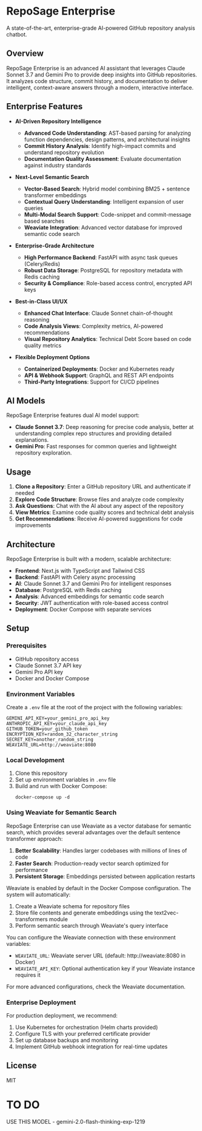 # RepoSage Enterprise

A state-of-the-art, enterprise-grade AI-powered GitHub repository analysis chatbot.

## Overview

RepoSage Enterprise is an advanced AI assistant that leverages Claude Sonnet 3.7 and Gemini Pro to provide deep insights into GitHub repositories. It analyzes code structure, commit history, and documentation to deliver intelligent, context-aware answers through a modern, interactive interface.

## Enterprise Features

- **AI-Driven Repository Intelligence**
  - **Advanced Code Understanding**: AST-based parsing for analyzing function dependencies, design patterns, and architectural insights
  - **Commit History Analysis**: Identify high-impact commits and understand repository evolution
  - **Documentation Quality Assessment**: Evaluate documentation against industry standards

- **Next-Level Semantic Search**
  - **Vector-Based Search**: Hybrid model combining BM25 + sentence transformer embeddings
  - **Contextual Query Understanding**: Intelligent expansion of user queries
  - **Multi-Modal Search Support**: Code-snippet and commit-message based searches
  - **Weaviate Integration**: Advanced vector database for improved semantic code search

- **Enterprise-Grade Architecture**
  - **High Performance Backend**: FastAPI with async task queues (Celery/Redis)
  - **Robust Data Storage**: PostgreSQL for repository metadata with Redis caching
  - **Security & Compliance**: Role-based access control, encrypted API keys

- **Best-in-Class UI/UX**
  - **Enhanced Chat Interface**: Claude Sonnet chain-of-thought reasoning
  - **Code Analysis Views**: Complexity metrics, AI-powered recommendations
  - **Visual Repository Analytics**: Technical Debt Score based on code quality metrics

- **Flexible Deployment Options**
  - **Containerized Deployments**: Docker and Kubernetes ready
  - **API & Webhook Support**: GraphQL and REST API endpoints
  - **Third-Party Integrations**: Support for CI/CD pipelines

## AI Models

RepoSage Enterprise features dual AI model support:

- **Claude Sonnet 3.7**: Deep reasoning for precise code analysis, better at understanding complex repo structures and providing detailed explanations.
- **Gemini Pro**: Fast responses for common queries and lightweight repository exploration.

## Usage

1. **Clone a Repository**: Enter a GitHub repository URL and authenticate if needed
2. **Explore Code Structure**: Browse files and analyze code complexity
3. **Ask Questions**: Chat with the AI about any aspect of the repository
4. **View Metrics**: Examine code quality scores and technical debt analysis
5. **Get Recommendations**: Receive AI-powered suggestions for code improvements

## Architecture

RepoSage Enterprise is built with a modern, scalable architecture:

- **Frontend**: Next.js with TypeScript and Tailwind CSS
- **Backend**: FastAPI with Celery async processing
- **AI**: Claude Sonnet 3.7 and Gemini Pro for intelligent responses
- **Database**: PostgreSQL with Redis caching
- **Analysis**: Advanced embeddings for semantic code search
- **Security**: JWT authentication with role-based access control
- **Deployment**: Docker Compose with separate services

## Setup

### Prerequisites

- GitHub repository access
- Claude Sonnet 3.7 API key
- Gemini Pro API key
- Docker and Docker Compose

### Environment Variables

Create a `.env` file at the root of the project with the following variables:

```
GEMINI_API_KEY=your_gemini_pro_api_key
ANTHROPIC_API_KEY=your_claude_api_key
GITHUB_TOKEN=your_github_token
ENCRYPTION_KEY=random_32_character_string
SECRET_KEY=another_random_string
WEAVIATE_URL=http://weaviate:8080
```

### Local Development

1. Clone this repository
2. Set up environment variables in `.env` file
3. Build and run with Docker Compose:
   ```
   docker-compose up -d
   ```

### Using Weaviate for Semantic Search

RepoSage Enterprise can use Weaviate as a vector database for semantic search, which provides several advantages over the default sentence transformer approach:

1. **Better Scalability**: Handles larger codebases with millions of lines of code
2. **Faster Search**: Production-ready vector search optimized for performance
3. **Persistent Storage**: Embeddings persisted between application restarts

Weaviate is enabled by default in the Docker Compose configuration. The system will automatically:

1. Create a Weaviate schema for repository files
2. Store file contents and generate embeddings using the text2vec-transformers module
3. Perform semantic search through Weaviate's query interface

You can configure the Weaviate connection with these environment variables:
- `WEAVIATE_URL`: Weaviate server URL (default: http://weaviate:8080 in Docker)
- `WEAVIATE_API_KEY`: Optional authentication key if your Weaviate instance requires it

For more advanced configurations, check the Weaviate documentation.

### Enterprise Deployment

For production deployment, we recommend:

1. Use Kubernetes for orchestration (Helm charts provided)
2. Configure TLS with your preferred certificate provider
3. Set up database backups and monitoring
4. Implement GitHub webhook integration for real-time updates

## License

MIT 


# TO DO

USE THIS MODEL - gemini-2.0-flash-thinking-exp-1219	
